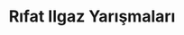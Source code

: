 ---
layout: all
headline: "Rıfat Ilgaz Yarışmaları"
title: "Rıfat Ilgaz Yarışmaları"
key: "rıfat ılgaz"
description: "Rıfat Ilgaz adına düzenlenen edebiyat yarışmalarıdır"
permalink: "rifat-ilgaz-yarismalari/"
---